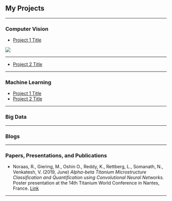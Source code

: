 ## My Projects
---

### Computer Vision 

- [Project 1 Title](/sample_page)
<img src="images/dummy_thumbnail.jpg?raw=true"/>

---
- [Project 2 Title](/pdf/sample_presentation.pdf)

---

### Machine Learning

- [Project 1 Title](http://example.com/)
- [Project 2 Title](http://example.com/)

---

### Big Data 

---

### Blogs

---

### Papers, Presentations, and Publications
- Noraas, R., Giering, M., Oshin O., Reddy, K., Rettberg, L., Somanath, N., Venkatesh, V. (2019, June) _Alpha-beta Titanium Microstructure Classification and Quantification using Convolutional Neural Networks._ Poster presentation at the 14th Titanium World Conference in Nantes, France. [Link](/pdf/sample_presentation.pdf)
---
 
 
 
